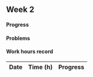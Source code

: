 ## Week 2

#### Progress

#### Problems

#### Work hours record

Date | Time (h) | Progress
-----|----------|----------